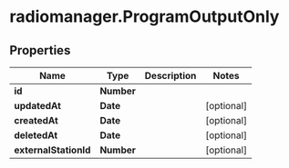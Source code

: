 # radiomanager.ProgramOutputOnly

## Properties

Name | Type | Description | Notes
------------ | ------------- | ------------- | -------------
**id** | **Number** |  | 
**updatedAt** | **Date** |  | [optional] 
**createdAt** | **Date** |  | [optional] 
**deletedAt** | **Date** |  | [optional] 
**externalStationId** | **Number** |  | [optional] 


